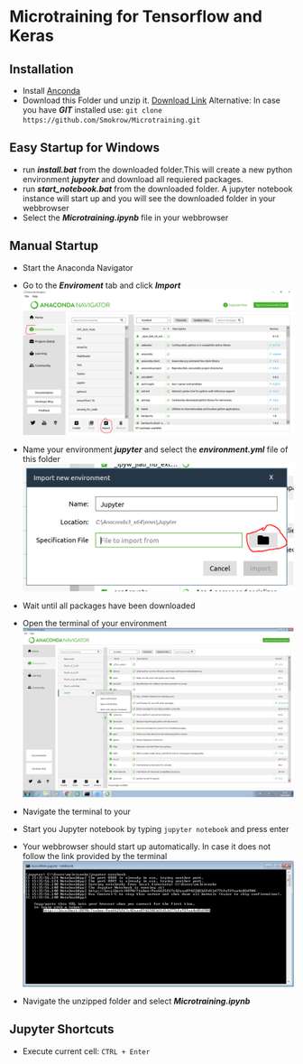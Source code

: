 # Microtraining for Tensorflow and Keras


## Installation

* Install [Anconda](https://www.anaconda.com/download/)
* Download this Folder und unzip it. [Download Link](https://github.com/Smokrow/Microtraining/archive/master.zip)
Alternative: In case you have ***GIT*** installed use:
 `git clone https://github.com/Smokrow/Microtraining.git`

## Easy Startup for Windows
* run ***install.bat*** from the downloaded folder.This will create a new python environment ***jupyter*** and download all requiered packages.
* run ***start_notebook.bat*** from the downloaded folder. A jupyter notebook instance will start up and you will see the downloaded folder in your webbrowser
* Select the ***Microtraining.ipynb*** file in your webbrowser

## Manual Startup

* Start the Anaconda Navigator

* Go to the ***Enviroment*** tab and click ***Import***
![Import](./Pictures/Install_conda.PNG)
* Name your environment ***jupyter*** and select the ***environment.yml*** file of this folder
![Select](./Pictures/Select_file.PNG)
* Wait until all packages have been downloaded
* Open the terminal of your environment
![Open](./Pictures/Open_Terminal.PNG)
* Navigate the terminal to your
* Start you Jupyter notebook by typing `jupyter notebook` and press enter
* Your webbrowser should start up automatically. In case it does not follow the link provided by the terminal
![follow](./Pictures/follow_link.PNG)
* Navigate the unzipped folder and select ***Microtraining.ipynb***

## Jupyter Shortcuts
* Execute current cell:
`CTRL + Enter`
